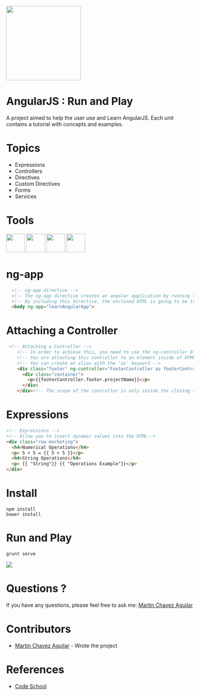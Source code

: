 <a name="README">[<img src="https://pbs.twimg.com/profile_images/2149314222/square.png" width="200px" height="200px" />](https://github.com/MartinChavez/Learn-Javascript)</a>

AngularJS : Run and Play
================

A project aimed to help the user use and Learn AngularJS. Each unit contains a tutorial with concepts and examples.

Topics
================
 - Expressions
 - Controllers
 - Directives
 - Custom Directives
 - Forms
 - Services
 
Tools
====================
<a name="README">[<img src="http://www.jetbus.io/images/logo-node.png" width="50px" height="50px" />](https://nodejs.org/)</a>
<a name="README">[<img src="https://camo.githubusercontent.com/39242419c60a53e1f3cecdeecb2460acce47366f/687474703a2f2f6772756e746a732e636f6d2f696d672f6772756e742d6c6f676f2d6e6f2d776f72646d61726b2e737667" width="50px" height="50px" />](https://github.com/gruntjs/grunt)</a>
<a name="README">[<img src="https://camo.githubusercontent.com/aad5f0385a2d8524cb366a1bad62bc74e797743a/687474703a2f2f692e696d6775722e636f6d2f516d47485067632e706e67" width="50px" height="50px" />](http://bower.io/)</a>
<a name="README">[<img src="https://www.npmjs.com/static/images/npm-logo.svg" width="50px" height="50px" />](https://www.npmjs.com/)</a>
 
ng-app 
====================
```HTML
  <!-- ng-app directive -->
  <!-- The ng-app directive creates an angular application by running the specified module when the document loads -->
  <!-- By including this directive, the enclosed HTML is going to be treated as part of the Angular app -->
  <body ng-app="learnAngularApp">
```
Attaching a Controller
====================
```HTML
 <!-- Attaching a Controller -->
    <!-- In order to achieve this, you need to use the ng-controller Directive -->
    <!-- You are attaching this controller to an element inside of HTML tags-->
    <!-- You can create an alias with the 'as' keyword -->
    <div class="footer" ng-controller="FooterController as footerController">
      <div class="container">
        <p>{{footerController.footer.projectName}}</p>
      </div>
    </div><!-- The scope of the controller is only inside the closing <div> -->
```
Expressions
====================
```HTML
<!-- Expressions -->
<!-- Allow you to insert dynamic values into the HTML-->
<div class="row marketing">
  <h4>Numerical Operations</h4>
  <p> 5 + 5 = {{ 5 + 5 }}</p>
  <h4>String Operations</h4>
  <p> {{ "String"}} {{ "Operations Example"}}</p>
</div>
```

Install
====================
```Terminal
npm install
bower install
```

Run and Play
====================
```Terminal
grunt serve
```
<img src="https://s3-us-west-2.amazonaws.com/testdrivenlearningbucket/AngularRunAndPlay.png" />

Questions ?
====================
If you have any questions, please feel free to ask me:
[Martin Chavez Aguilar](mailto:martin.chavez@live.com)

Contributors
====================
* [Martin Chavez Aguilar](https://www.linkedin.com/in/martinchavezaguilar) - Wrote the project

References
====================
* [Code School](https://www.codeschool.com/)
